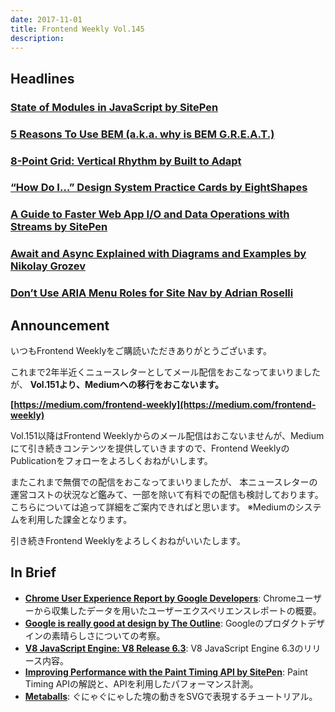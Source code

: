 ```yaml
---
date: 2017-11-01
title: Frontend Weekly Vol.145
description: 
---
```


## Headlines

### [State of Modules in JavaScript by SitePen](https://www.sitepen.com/blog/2017/10/26/state-of-modules-in-javascript/)


### [5 Reasons To Use BEM (a.k.a. why is BEM G.R.E.A.T.)](https://blog.elpassion.com/reasons-to-use-bem-a88738317753)


### [8-Point Grid: Vertical Rhythm by Built to Adapt](https://builttoadapt.io/8-point-grid-vertical-rhythm-90d05ad95032)


### [“How Do I…” Design System Practice Cards by EightShapes](https://medium.com/eightshapes-llc/how-do-i-practice-cards-activity-60d6ffe42be3)


### [A Guide to Faster Web App I/O and Data Operations with Streams by SitePen](https://www.sitepen.com/blog/2017/10/02/a-guide-to-faster-web-app-io-and-data-operations-with-streams/)


### [Await and Async Explained with Diagrams and Examples by Nikolay Grozev](http://nikgrozev.com/2017/10/01/async-await/)


### [Don’t Use ARIA Menu Roles for Site Nav by Adrian Roselli](http://adrianroselli.com/2017/10/dont-use-aria-menu-roles-for-site-nav.html)

## Announcement

いつもFrontend Weeklyをご購読いただきありがとうございます。

これまで2年半近くニュースレターとしてメール配信をおこなってまいりましたが、
**Vol.151より、Mediumへの移行をおこないます。**

**[https://medium.com/frontend-weekly](https://medium.com/frontend-weekly)**

Vol.151以降はFrontend Weeklyからのメール配信はおこないませんが、Mediumにて引き続きコンテンツを提供していきますので、Frontend WeeklyのPublicationをフォローをよろしくおねがいします。

またこれまで無償での配信をおこなってまいりましたが、
本ニュースレターの運営コストの状況など鑑みて、一部を除いて有料での配信も検討しております。
こちらについては追って詳細をご案内できればと思います。
※Mediumのシステムを利用した課金となります。

引き続きFrontend Weeklyをよろしくおねがいいたします。

## In Brief

- [**Chrome User Experience Report by Google Developers**](https://developers.google.com/web/tools/chrome-user-experience-report/): Chromeユーザーから収集したデータを用いたユーザーエクスペリエンスレポートの概要。
- [**Google is really good at design by The Outline**](https://theoutline.com/post/2388/google-is-really-good-at-design): Googleのプロダクトデザインの素晴らしさについての考察。
- [**V8 JavaScript Engine: V8 Release 6.3**](https://v8project.blogspot.jp/2017/10/v8-release-63.html): V8 JavaScript Engine 6.3のリリース内容。
- [**Improving Performance with the Paint Timing API by SitePen**](https://www.sitepen.com/blog/2017/10/06/improving-performance-with-the-paint-timing-api/): Paint Timing APIの解説と、APIを利用したパフォーマンス計測。
- [**Metaballs**](http://varun.ca/metaballs/): ぐにゃぐにゃした塊の動きをSVGで表現するチュートリアル。
